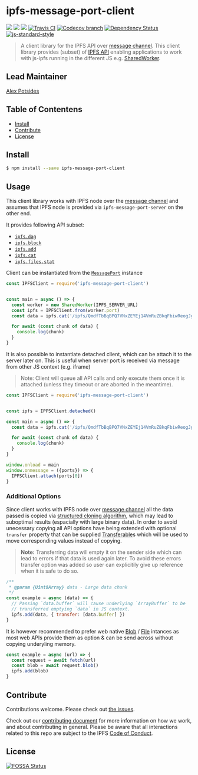 # ipfs-message-port-client <!-- omit in toc -->

[![](https://img.shields.io/badge/made%20by-Protocol%20Labs-blue.svg?style=flat-square)](http://protocol.ai)
[![](https://img.shields.io/badge/project-IPFS-blue.svg?style=flat-square)](http://ipfs.io/)
[![](https://img.shields.io/badge/freenode-%23ipfs-blue.svg?style=flat-square)](http://webchat.freenode.net/?channels=%23ipfs)
[![Travis CI](https://flat.badgen.net/travis/ipfs/js-ipfs)](https://travis-ci.com/ipfs/js-ipfs)
[![Codecov branch](https://img.shields.io/codecov/c/github/ipfs/js-ipfs/master.svg?style=flat-square)](https://codecov.io/gh/ipfs/js-ipfs)
[![Dependency Status](https://david-dm.org/ipfs/js-ipfs/status.svg?path=packages/ipfs-message-port-client)](https://david-dm.org/ipfs/js-ipfs?path=packages/ipfs-message-port-client)
[![js-standard-style](https://img.shields.io/badge/code%20style-standard-brightgreen.svg?style=flat-square)](https://github.com/feross/standard)

> A client library for the IPFS API over [message channel][]. This client library provides (subset) of [IPFS API](https://github.com/ipfs/js-ipfs/tree/master/docs/core-api) enabling applications to work with js-ipfs running in the different JS e.g. [SharedWorker][].


## Lead Maintainer <!-- omit in toc -->

[Alex Potsides](https://github.com/achingbrain)

## Table of Contentens <!-- omit in toc -->

- [Install](#install)
- [Contribute](#contribute)
- [License](#license)

## Install

```bash
$ npm install --save ipfs-message-port-client
```

## Usage

This client library works with IPFS node over the [message channel][] and assumes that IPFS node is provided via `ipfs-message-port-server` on the other end.

It provides following API subset:

- [`ipfs.dag`](https://github.com/ipfs/js-ipfs/blob/master/docs/core-api/DAG.md)
- [`ipfs.block`](https://github.com/ipfs/js-ipfs/blob/master/docs/core-api/BLOCK.md)
- [`ipfs.add`](https://github.com/ipfs/js-ipfs/blob/master/docs/core-api/FILES.md#ipfsadddata-options)
- [`ipfs.cat`](https://github.com/ipfs/js-ipfs/blob/master/docs/core-api/FILES.md#ipfscatipfspath-options)
- [`ipfs.files.stat`](https://github.com/ipfs/js-ipfs/blob/master/docs/core-api/FILES.md#ipfsfilesstatpath-options)

Client can be instantiated from the [`MessagePort`][] instance


```js
const IPFSClient = require('ipfs-message-port-client')


const main = async () => {
  const worker = new SharedWorker(IPFS_SERVER_URL)
  const ipfs = IPFSClient.from(worker.port)
  const data = ipfs.cat('/ipfs/QmdfTbBqBPQ7VNxZEYEj14VmRuZBkqFbiwReogJgS1zR1n')

  for await (const chunk of data) {
    console.log(chunk)
  }
}
```

It is also possible to instantiate detached client, which can be attach it to
the server later on. This is useful when server port is received via message
from other JS context (e.g. iframe)

> Note: Client will queue all API calls and only execute them once it is
> attached (unless they timeout or are aborted in the meantime).

```js
const IPFSClient = require('ipfs-message-port-client')


const ipfs = IPFSClient.detached()

const main = async () => {
  const data = ipfs.cat('/ipfs/QmdfTbBqBPQ7VNxZEYEj14VmRuZBkqFbiwReogJgS1zR1n')

  for await (const chunk of data) {
    console.log(chunk)
  }
}

window.onload = main
window.onmessage = ({ports}) => {
  IPFSClient.attach(ports[0])
}
```

### Additional Options

Since client works with IPFS node over [message channel][] all the data passed
is copied via [structured cloning algorithm][], which may lead to suboptimal
results (espacially with large binary data). In order to avoid unecessary
copying all API options have being extended with optional `transfer` property
that can be supplied [Transferable][]s which will be used to move corresponding
values instead of copying.

> **Note:** Transferring data will empty it on the sender side which can lead to
> errors if that data is used again later. To avoid these errors transfer option
> was added so user can explicitily give up reference when it is safe to do so.

```js
/**
 * @param {Uint8Array} data - Large data chunk
 */
const example = async (data) => {
  // Passing `data.buffer` will cause underlying `ArrayBuffer` to be
  // transferred emptying `data` in JS context.
  ipfs.add(data, { transfer: [data.buffer] })
}
```

It is however recommended to prefer web native [Blob][] / [File][] intances as
most web APIs provide them as option & can be send across without copying
underyling memory.

```js
const example = async (url) => {
  const request = await fetch(url)
  const blob = await request.blob()
  ipfs.add(blob)
}
```

[message channel]:https://developer.mozilla.org/en-US/docs/Web/API/MessageChannel
[SharedWorker]:https://developer.mozilla.org/en-US/docs/Web/API/SharedWorker
[`MessagePort`]:https://developer.mozilla.org/en-US/docs/Web/API/MessagePort
[structured cloning algorithm]:https://developer.mozilla.org/en-US/docs/Web/API/Web_Workers_API/Structured_clone_algorithm
[Transferable]:https://developer.mozilla.org/en-US/docs/Web/API/Transferable
[Blob]:https://developer.mozilla.org/en-US/docs/Web/API/Blob/Blob
[File]:https://developer.mozilla.org/en-US/docs/Web/API/File


## Contribute

Contributions welcome. Please check out [the issues](https://github.com/ipfs/js-ipfs/issues).

Check out our [contributing document](https://github.com/ipfs/community/blob/master/CONTRIBUTING_JS.md) for more information on how we work, and about contributing in general. Please be aware that all interactions related to this repo are subject to the IPFS [Code of Conduct](https://github.com/ipfs/community/blob/master/code-of-conduct.md).

## License

[![FOSSA Status](https://app.fossa.io/api/projects/git%2Bgithub.com%2Fipfs%2Fjs-ipfs.svg?type=large)](https://app.fossa.io/projects/git%2Bgithub.com%2Fipfs%2Fjs-ipfs?ref=badge_large)

